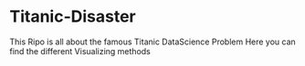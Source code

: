 # Titanic-Disaster
This Ripo is all about the famous Titanic DataScience Problem
Here you can find the different Visualizing methods
